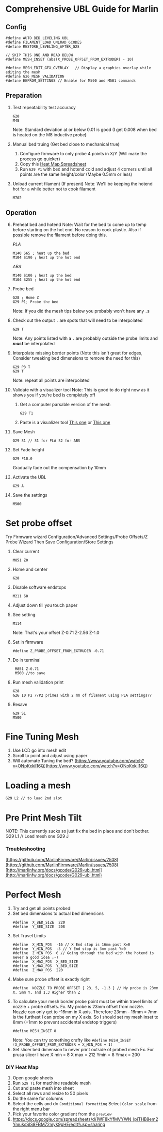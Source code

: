 # Comprehensive UBL Guide for Marlin

## Config
```
#define AUTO_BED_LEVELING_UBL
#define FILAMENT_LOAD_UNLOAD_GCODES
#define RESTORE_LEVELING_AFTER_G28

// SKIP THIS ONE AND READ BELOW
#define MESH_INSET (abs(X_PROBE_OFFSET_FROM_EXTRUDER) - 10)

#define MESH_EDIT_GFX_OVERLAY   // Display a graphics overlay while editing the mesh
#define G26_MESH_VALIDATION
#define EEPROM_SETTINGS // Enable for M500 and M501 commands
```

## Preparation
1. Test repeatability test accuracy

       G28
       M48

    Note: Standard deviation at or below 0.01 is good (I get 0.008 when bed is heated on the M8 inductive probe)
    
2. Manual bed truing (Get bed close to mechanical true)
    1. Configure firmware to only probe 4 points in X/Y (Will make the process go quicker)
    2. Copy this [Heat Map Spreadsheet](https://docs.google.com/spreadsheets/d/1WF8kYfMVYWN_IpiTHB8em2YmuksSIS8FBM72myk9gHE/edit?usp=sharing)
    1. Run `G29 P1` with bed and hotend cold and adjust 4 corners until all points are the same height/color (Maybe 0.5mm or less)

 1. Unload current filament (If present)
     Note: We'll be keeping the hotend hot for a while better not to cook filament
     ```
     M702
     ```

## Operation  

 6. Preheat bed and hotend
     Note: Wait for the bed to come up to temp before starting on the hot end. No reason to cook plastic. Also if possible remove the filament before doing this.
     
	 *PLA*
	```	 
	M140 S65 ; heat up the bed
	M104 S190 ; heat up the hot end
	```
	*ABS*
	```	 
	M140 S100 ; heat up the bed
	M104 S255 ; heat up the hot end
	```
	
3. Probe bed
    ```
    G28 ; Home Z
    G29 P1; Probe the bed 
    ```
    Note:  If you did the mesh tips below you probably won't have any `.`s
4. Check out the output `.` are spots that will need to be interpolated
    ```
    G29 T
    ```
    Note: Any points listed with a `.` are probably outside the probe limits and ___must___ be interpolated
5. Interpolate missing border points (Note this isn't great for edges, Consider tweaking bed dimensions to remove the need for this)

	```
	G29 P3 T
	G29 T
	```
	Note: repeat all points are interpolated
	
6. Validate with a visualizer tool
    Note: This is good to do right now as it shows you if you're bed is completely off
    1. Get a computer parsable version of the mesh
        ```
        G29 T1
        ```
     2. Paste is a visualizer tool [This one](https://mkdev.co.uk/mesh-visualizer/) or [This one](https://i.chillrain.com/index.php/3d-printer-auto-bed-leveling-mesh-visualizer/)
8. Save Mesh
    ```
    G29 S1 // S1 for PLA S2 for ABS
    ```
9. Set Fade height
    ```
    G29 F10.0
    ```
     Gradually fade out the compensation by 10mm  
10. Activate the UBL
    ```
    G29 A
    ```
11. Save the settings
    ```
    M500
    ```

# Set probe offset
Try Firmware wizard Configuration/Advanced Settings/Probe Offsets/Z Probe Wizard
Then Save Configuration/Store Settings


1. Clear current
    ```
    M851 Z0
    ```

2. Home and center
    ```
    G28
    ``` 

3. Disable software endstops
    ```
    M211 S0
    ```

4. Adjust down till you touch paper
5. See setting
    ```
    M114
    ```
    Note: That's your offset Z-0.71 Z-2.56 Z-1.0

6. Set in firmware
    ```
    #define Z_PROBE_OFFSET_FROM_EXTRUDER -0.71
    ```
    
7. Do in terminal
   ```
    M851 Z-0.71
    M500 //to save
    ```
    
8. Run mesh validation print
    ```
    G28
    G26 I0 P2 //P2 primes with 2 mm of filament using PLA settings??
    ```
    
9. Resave
    ```
    G29 S1
    M500
    ```
    
 # Fine Tuning Mesh
 1. Use LCD go into mesh edit
 2. Scroll to point and adjust using paper 
 3. Will automate Tuning the bed?
     [https://www.youtube.com/watch?v=ONpKxkil16Q](https://www.youtube.com/watch?v=ONpKxkil16Q)
# Loading a mesh
```
G29 L2 // to load 2nd slot
```

# Pre Print Mesh Tilt
NOTE: This currently sucks so just fix the bed in place and don't bother.
G29 L1 // Load mesh one
G29 J

### Troubleshooting
[https://github.com/MarlinFirmware/Marlin/issues/7508](https://github.com/MarlinFirmware/Marlin/issues/7508)
[http://marlinfw.org/docs/gcode/G029-ubl.html](http://marlinfw.org/docs/gcode/G029-ubl.html)

# Perfect Mesh
1. Try and get all points probed
2. Set bed dimensions to actual bed dimensions
    ```
    #define  X_BED_SIZE  220
    #define  Y_BED_SIZE  208
    ```
3. Set Travel Limits
    ```
    #define  X_MIN_POS  -16 // X End stop is 16mm past X=0
    #define  Y_MIN_POS  -3 // Y End stop is 3mm past Y=0
    #define  Z_MIN_POS  0 // Going through the bed with the hotend is never a good idea ;-)
    #define  X_MAX_POS  X_BED_SIZE
    #define  Y_MAX_POS  Y_BED_SIZE
    #define  Z_MAX_POS  220
    ```
4. Make sure probe offset is exactly right
    ```
    #define  NOZZLE_TO_PROBE_OFFSET { 23, 5, -1.3 } // My probe is 23mm X, 5mm Y, and 1.3 Higher than Z
    ```
5. To calculate your mesh border probe point must be within travel limits of nozzle + probe offsets.
	    Ex. My probe is 23mm offset from nozzle. Nozzle can only get to -16mm in X axis. Therefore 23mm - 16mm = 7mm is the furthest I can probe on my X axis. So I should set my mesh inset to 8mm (+1mm to prevent accidental endstop triggers)
    ```
    #define MESH_INSET 8
    ```
    Note: You can try something crafty like `#define MESH_INSET (X_PROBE_OFFSET_FROM_EXTRUDER + X_MIN_POS + 1)`
6. Set slicer bed dimension to never print outside of probed mesh
	Ex. For prusa slicer I have X min = 8 X max = 212 Ymin = 8 Ymax = 200 


### DIY Heat Map
1. Open google sheets
2. Run `G29 T1` for machine readable mesh
3. Cut and paste mesh into sheet
4. Select all rows and resize to 50 pixels
5. Do the same for columns
6. Select the cells and do `Conditional formatting` Select `Color scale` from the right menu bar
7. Pick your favorite color gradient from the `preview`
8. https://docs.google.com/spreadsheets/d/1WF8kYfMVYWN_IpiTHB8em2YmuksSIS8FBM72myk9gHE/edit?usp=sharing
<!--stackedit_data:
eyJoaXN0b3J5IjpbLTExNTY0OTk1MjYsLTEwMTU1ODQ0MjgsLT
EzMjI5NTQ1NjddfQ==
-->